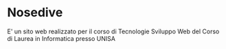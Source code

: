 # Nosedive
E' un sito web realizzato per il corso di Tecnologie Sviluppo Web del Corso di Laurea in Informatica presso UNISA
